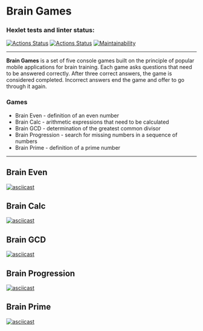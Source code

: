# Brain Games
### Hexlet tests and linter status:
[![Actions Status](https://github.com/VadimFilimonov/frontend-project-lvl1/workflows/hexlet-check/badge.svg)](https://github.com/LurkErLV/frontend-project-lvl1/actions)
[![Actions Status](https://github.com/VadimFilimonov/frontend-project-lvl1/workflows/test/badge.svg)](https://github.com/LurkErLV/frontend-project-lvl1/actions)
[![Maintainability](https://api.codeclimate.com/v1/badges/3e10a2462691ddfd5d2f/maintainability)](https://codeclimate.com/github/VadimFilimonov/frontend-project-lvl1/maintainability)

---

**Brain Games** is a set of five console games built on the principle of popular mobile applications for brain training. Each game asks questions that need to be answered correctly. After three correct answers, the game is considered completed. Incorrect answers end the game and offer to go through it again.

### Games
- Brain Even - definition of an even number
- Brain Calc - arithmetic expressions that need to be calculated
- Brain GCD - determination of the greatest common divisor
- Brain Progression - search for missing numbers in a sequence of numbers
- Brain Prime - definition of a prime number

---

## Brain Even
[![asciicast](https://asciinema.org/a/U5785zgxFmNGibKu0xZF9wTeO.svg)](https://asciinema.org/a/U5785zgxFmNGibKu0xZF9wTeO)

## Brain Calc
[![asciicast](https://asciinema.org/a/i14t6aA01vRS70FhmjsrKMfnj.svg)](https://asciinema.org/a/i14t6aA01vRS70FhmjsrKMfnj)

## Brain GCD
[![asciicast](https://asciinema.org/a/LD5sD8MWOqXdQwvyXObVVb3vw.svg)](https://asciinema.org/a/LD5sD8MWOqXdQwvyXObVVb3vw)

## Brain Progression
[![asciicast](https://asciinema.org/a/kk20jwpjSXw8pNvdpMCXAuRVi.svg)](https://asciinema.org/a/kk20jwpjSXw8pNvdpMCXAuRVi)

## Brain Prime
[![asciicast](https://asciinema.org/a/LfRKFbSQdJi4S5r5SyxviBVet.svg)](https://asciinema.org/a/LfRKFbSQdJi4S5r5SyxviBVet)
